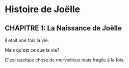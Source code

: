 <!DOCTYPE html>
<html>

<head>
  <title> TP WEB 1</title>
   
</head>

<body> 
    <h1> Histoire de Joëlle </h1>
    <h2>CHAPITRE 1: La Naissance de Joëlle</h2>
  <p>il etait une fois la vie.</p>
<p> Mais qu'est ce que la vie? </p>
<p> C'est quelque chose de merveilleux mais fragile à la fois.</p>
</body>

</html>
